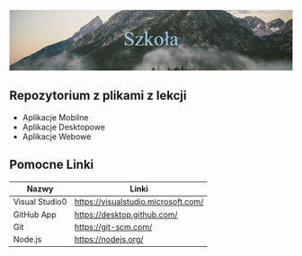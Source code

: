 ![Szkoła](resources/Szko%C5%82a.png)

## Repozytorium z plikami z lekcji
- Aplikacje Mobilne
- Aplikacje Desktopowe
- Aplikacje Webowe


## Pomocne Linki
| Nazwy | Linki |
| ------ | ------ |
| Visual Studio0 | https://visualstudio.microsoft.com/ |
| GitHub App | https://desktop.github.com/ |
| Git | https://git-scm.com/ |
| Node.js | https://nodejs.org/ |
